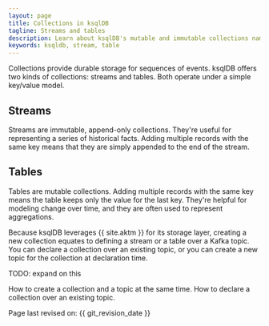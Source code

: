 ```yaml
---
layout: page
title: Collections in ksqlDB
tagline: Streams and tables
description: Learn about ksqlDB's mutable and immutable collections named tables and streams 
keywords: ksqldb, stream, table
---
```


Collections provide durable storage for sequences of events. ksqlDB offers
two kinds of collections: streams and tables. Both operate under a simple
key/value model.

Streams
-------

Streams are immutable, append-only collections. They're useful for representing
a series of historical facts. Adding multiple records with the same key means
that they are simply appended to the end of the stream.

Tables
------

Tables are mutable collections. Adding multiple records with the same key means
the table keeps only the value for the last key. They're helpful for modeling
change over time, and they are often used to represent aggregations.


Because ksqlDB leverages {{ site.aktm }} for its storage layer, creating a new
collection equates to defining a stream or a table over a Kafka topic. You can
declare a collection over an existing topic, or you can create a new topic for
the collection at declaration time.

TODO: expand on this

How to create a collection and a topic at the same time.
How to declare a collection over an existing topic.


Page last revised on: {{ git_revision_date }}
